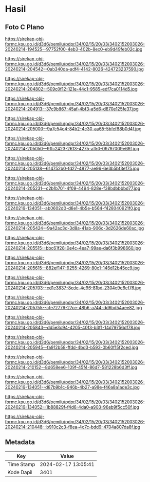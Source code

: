 # Hasil

## Foto C Plano

https://sirekap-obj-formc.kpu.go.id/d3d6/pemilu/pdpr/34/02/15/20/03/3402152003026-20240214-194525--97752f00-4eb3-402b-8ec0-eb9d49feb02c.jpg

https://sirekap-obj-formc.kpu.go.id/d3d6/pemilu/pdpr/34/02/15/20/03/3402152003026-20240214-204542--0ab340da-adf4-4142-8026-424723237590.jpg

https://sirekap-obj-formc.kpu.go.id/d3d6/pemilu/pdpr/34/02/15/20/03/3402152003026-20240214-204802--509c0f12-121e-44c1-9585-edf7ca0114d5.jpg

https://sirekap-obj-formc.kpu.go.id/d3d6/pemilu/pdpr/34/02/15/20/03/3402152003026-20240214-204913--37c9b867-45af-4bf3-a5d6-d870e125fe37.jpg

https://sirekap-obj-formc.kpu.go.id/d3d6/pemilu/pdpr/34/02/15/20/03/3402152003026-20240214-205000--9a7c54c4-84b2-4c30-aa65-5bfef88b0d4f.jpg

https://sirekap-obj-formc.kpu.go.id/d3d6/pemilu/pdpr/34/02/15/20/03/3402152003026-20240214-205050--9ffc2423-2613-4275-af50-09797009e69f.jpg

https://sirekap-obj-formc.kpu.go.id/d3d6/pemilu/pdpr/34/02/15/20/03/3402152003026-20240214-205138--614752b0-fd27-4877-ae96-6e3b5bf3ef75.jpg

https://sirekap-obj-formc.kpu.go.id/d3d6/pemilu/pdpr/34/02/15/20/03/3402152003026-20240214-205231--c2b1b701-4f09-4494-828e-f38bdbbbbd77.jpg

https://sirekap-obj-formc.kpu.go.id/d3d6/pemilu/pdpr/34/02/15/20/03/3402152003026-20240216-134051--ab0602d0-d8e1-4b5e-b564-f428040921f0.jpg

https://sirekap-obj-formc.kpu.go.id/d3d6/pemilu/pdpr/34/02/15/20/03/3402152003026-20240214-205424--9a42ac3d-3d8a-41ab-906c-3d2626de60ac.jpg

https://sirekap-obj-formc.kpu.go.id/d3d6/pemilu/pdpr/34/02/15/20/03/3402152003026-20240214-205515--bbc61f28-0e4c-4ea7-99ae-da6f3b998660.jpg

https://sirekap-obj-formc.kpu.go.id/d3d6/pemilu/pdpr/34/02/15/20/03/3402152003026-20240214-205615--882ef147-9255-4269-80c1-146d12b45cc9.jpg

https://sirekap-obj-formc.kpu.go.id/d3d6/pemilu/pdpr/34/02/15/20/03/3402152003026-20240214-205703--cd1e3837-8ede-4e96-81bd-2304c9e6ef76.jpg

https://sirekap-obj-formc.kpu.go.id/d3d6/pemilu/pdpr/34/02/15/20/03/3402152003026-20240214-205755--cfe72776-27ce-48b6-a744-dd6bd54aee82.jpg

https://sirekap-obj-formc.kpu.go.id/d3d6/pemilu/pdpr/34/02/15/20/03/3402152003026-20240214-205843--dd5e3c94-4205-40f3-b3f1-14d79756df78.jpg

https://sirekap-obj-formc.kpu.go.id/d3d6/pemilu/pdpr/34/02/15/20/03/3402152003026-20240214-205945--fa912b58-ffdd-4bd3-b593-0b60f15f2ced.jpg

https://sirekap-obj-formc.kpu.go.id/d3d6/pemilu/pdpr/34/02/15/20/03/3402152003026-20240214-210152--8d658ee6-109f-45f4-86d7-581228b6d3ff.jpg

https://sirekap-obj-formc.kpu.go.id/d3d6/pemilu/pdpr/34/02/15/20/03/3402152003026-20240216-134051--d87b9b1c-946b-4b27-a98e-f46a8a1ade3c.jpg

https://sirekap-obj-formc.kpu.go.id/d3d6/pemilu/pdpr/34/02/15/20/03/3402152003026-20240216-134052--1b88829f-f4d6-4da0-a903-96eb9f5cc50f.jpg

https://sirekap-obj-formc.kpu.go.id/d3d6/pemilu/pdpr/34/02/15/20/03/3402152003026-20240214-210448--b910c2c3-f8ea-4c7c-bdd9-4704a807da8f.jpg


## Metadata

| Key        | Value               |
| ---------- | ------------------- |
| Time Stamp | 2024-02-17 13:05:41 |
| Kode Dapil | 3401                |



